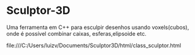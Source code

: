 # Sculptor-3D
Uma ferramenta em C++ para esculpir desenhos usando voxels(cubos), onde é possível combinar caixas, esferas,elipsoide etc.

file:///C:/Users/luizv/Documents/Sculptor3D/html/class_sculptor.html
